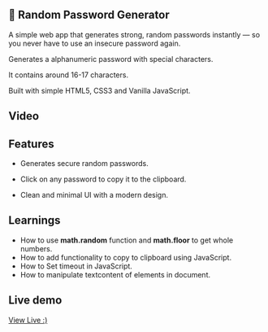 ## 🔐 Random Password Generator
A simple web app that generates strong, random passwords instantly — so you never have to use an insecure password again.

Generates a alphanumeric password with special characters.

It contains around 16-17 characters.

Built with simple HTML5, CSS3 and Vanilla JavaScript.

## Video

## Features
- Generates secure random passwords.

- Click on any password to copy it to the clipboard.

- Clean and minimal UI with a modern design.

## Learnings

- How to use **math.random** function and **math.floor** to get whole numbers.
- How to add functionality to copy to clipboard using JavaScript.
- How to Set timeout in JavaScript.
- How to manipulate textcontent of elements in document.


## Live demo

[ View Live  :)](https://gmarav05.github.io/password-generator/)
 